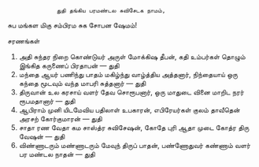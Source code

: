 

                  துதி தங்கிய பரமண்டல சுவிசேடக நாமம்,
 சுப மங்கள மிகு சம்பிரம சுக சோபன ஷேமம்!
            
சரணங்கள்
1. அதி சுந்தர நிறை கொண்டுயர் அருள் மோக்கிஷ தீபன்,
 கதி உம்பர்கள் தொழும் இங்கித கருணைப் பிரதாபன் — துதி
 2. மந்தை ஆயர் பணிந்து பாதம் மகிழ்ந்து வாழ்த்திய அத்தனார்,
 நிந்தையாய் ஒரு கந்தை மூடவும் வந்த மாபரி சுத்தனார் — துதி
 3. திருவான் உல கரசாய் வளர் தேவ சொரூபனார்,
 ஒரு மாதுடை வினை மாறிட நரர் ரூபமதானார் — துதி
 4. ஆபிராம் முனி யிடமேவிய பதிலாள் உபகாரன்,
 எபிரேயர்கள் குலம் தாவீதென் அரசற் கோர்குமாரன் — துதி
 5. சாதா ரண வேதா கம சாஸ்த்ர சுவிசேஷன்,
 கோதே புரி ஆதா முடை கோத்ர திரு வேஷன் — துதி
 6. விண்ணாடரும் மண்ணாடரும் மேவுந் திருப் பாதன்,
 பண்ணோதுவர் கண்ணாம் வளர் பர மண்டல நாதன் — துதி


